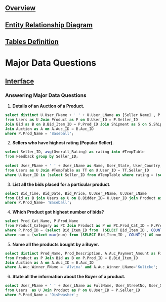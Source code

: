 ## [Overview](README.md)

## [Entity Relationship Diagram](Entity_Database/Entity_Relationship.md)

## [Tables Definition](Table_Definitions.md)

# Major Data Questions

## [Interface](Interface/Interface_forms.md)

### Answering Major Data Questions

1. **Details of an Auction of a Product.** 
```sql
select distinct U.User_FName + ' ' + U.User_LName as [Seller Name] , P.Prod_Name, P.Prod_Description, A.Auc_Reserve_Price as [Starting Bid Price], A.Auc_Payment_Amount as [Selling Price], A.Auc_Winner_FName + ' ' + A.Auc_Winner_LName as [Buyer Name], S.Ship_Planned_Date, S.Ship_Actual_Date, S.Ship_Cost 
from Users as U Join Product as P on U.User_ID = P.Seller_ID 
Join Bid as B on B.Bid_Item_ID = P.Prod_ID Join Shipment as S on S.Ship_Item_ID = P.Prod_ID 
Join Auction as A on A.Auc_ID = B.Auc_ID 
where P.Prod_Name = 'Baseball';
```

2. **Sellers who have highest rating (Popular Seller).** 
```sql
select Seller_ID, avg(Overall_Rating) as rating into #TempTable 
from Feedback group by Seller_ID; 
 
select User_FName + ' ' + User_LName as Name, User_State, User_Country, TT.rating 
from Users as U Join #TempTable as TT on U.User_ID = TT.Seller_ID 
where U.User_ID in (select Seller_ID from #TempTable where rating = (select max(rating) from #TempTable));
```
 
3. **List all the bids placed for a particular product.**
 ```sql
select Bid_Time, Bid_Date, Bid_Price, U.User_FName, U.User_LName 
from Bid as B join Users as U on B.Bidder_ID= U.User_ID join Product as P on P.Prod_ID = B.Bid_Item_ID 
where P.Prod_Name= 'Baseball'; 
```
 
4. **Which Product got highest number of bids?**
```sql
select Prod_Cat_Name, P.Prod_Name 
from Product_Category as PC Join Product as P on PC.Prod_Cat_ID = P.Prod_Cat_ID 
where P.Prod_ID = (select Bid_Item_ID from  (SELECT Bid_Item_ID , COUNT(*) AS num FROM Bid GROUP BY Bid_Item_ID)a 
where num = (select max(num) from (SELECT Bid_Item_ID , COUNT(*) AS num FROM Bid GROUP BY Bid_Item_ID) a)); 
```

5. **Name all the products bought by a Buyer.** 
```sql
select distinct Prod_Name, Prod_Description, A.Auc_Payment_Amount as Final_Price 
from Product as P Join Bid as B on P.Prod_ID = B.Bid_Item_ID  
Join Auction as A on A.Auc_ID = B.Auc_ID 
where A.Auc_Winner_FName = 'Alvina' and A.Auc_Winner_LName='Kulicke'; 
```

6. **State all the information about the Buyer of a product.** 
```sql
select User_FName + ' ' + User_LName as FullName, User_StreetNo, User_StreetName, User_City, User_State, User_Zipcode  as User_Address, User_Country, User_Email, User_PhoneNo
from Users  as U Join Product as P on U.User_ID = P.Seller_ID 
where P.Prod_Name = 'Dishwasher'; 
```
 
 
 
